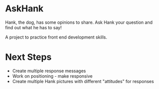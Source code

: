 AskHank
=======
Hank, the dog, has some opinions to share. Ask Hank your question and find out what he has to say!

A project to practice front end development skills.


Next Steps
=======
* Create multiple response messages
* Work on positioning - make responsive
* Create multiple Hank pictures with different "attitudes" for responses